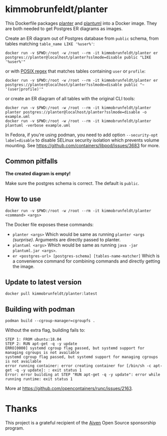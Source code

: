 # kimmobrunfeldt/planter

This Dockerfile packages [planter](https://github.com/achiku/planter) and [plantuml](https://github.com/plantuml/plantuml) into a Docker image. They are both needed to get Postgres ER diagrams as images.

Create an ER diagram out of Postgres database from `public` schema, from tables matching `table_name LIKE '%user%'`:

```
docker run -v $PWD:/root -w /root --rm -it kimmobrunfeldt/planter er postgres://planter@localhost/planter?sslmode=disable public "LIKE '%user%'"
```

or with [POSIX regex](https://www.postgresql.org/docs/9.3/functions-matching.html) that matches tables containing `user` or `profile`:

```
docker run -v $PWD:/root -w /root --rm -it kimmobrunfeldt/planter er postgres://planter@localhost/planter?sslmode=disable public "~ '(user|profile)'"
```

or create an ER diagram of all tables with the original CLI tools:

```
docker run -v $PWD:/root -w /root --rm -it kimmobrunfeldt/planter planter postgres://planter@localhost/planter?sslmode=disable -o example.uml
docker run -v $PWD:/root -w /root --rm -it kimmobrunfeldt/planter plantuml -verbose example.uml
```

In Fedora, if you're using podman, you need to add option `--security-opt label=disable` to disable SELinux security isolation which prevents volume mounting. See https://github.com/containers/libpod/issues/3683 for more.


## Common pitfalls

**The created diagram is empty!**

Make sure the postgres schema is correct. The default is `public`.

## How to use

```
docker run -v $PWD:/root -w /root --rm -it kimmobrunfeldt/planter <command> <args>
```

The Docker file exposes these commands:

* `planter <args>` Which would be same as running `planter <args` *(surprise)*. Arguments are directly passed to planter.
* `plantuml <args>` Which would be same as running `java -jar plantuml.jar <args>`.
* `er <postgres-url> [postgres-schema] [tables-name-matcher]` Which is a convenience command for combining commands and directly getting the image.


## Update to latest version

```
docker pull kimmobrunfeldt/planter:latest
```


## Building with podman

```
podman build --cgroup-manager=cgroupfs .
```

Without the extra flag, building fails to:

```
STEP 1: FROM ubuntu:18.04
STEP 2: RUN apt-get -q -y update
ERRO[0000] systemd cgroup flag passed, but systemd support for managing cgroups is not available
systemd cgroup flag passed, but systemd support for managing cgroups is not available
error running container: error creating container for [/bin/sh -c apt-get -q -y update]: : exit status 1
Error: error building at STEP "RUN apt-get -q -y update": error while running runtime: exit status 1
```

More at https://github.com/opencontainers/runc/issues/2163.



# Thanks

This project is a grateful recipient of the [Aiven](https://aiven.io?utm_source=github&utm_medium=plankton-program&utm_campaign=planter-docker) Open Source sponsorship program.
